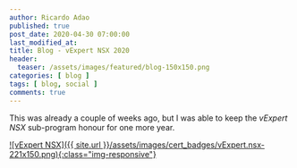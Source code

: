 ```yaml
---
author: Ricardo Adao
published: true
post_date: 2020-04-30 07:00:00
last_modified_at:
title: Blog - vExpert NSX 2020
header:
  teaser: /assets/images/featured/blog-150x150.png
categories: [ blog ]
tags: [ blog, social ]
comments: true
---
```

This was already a couple of weeks ago, but I was able to keep the _vExpert NSX_ sub-program honour for one more year.

[![vExpert NSX]({{ site.url }}/assets/images/cert_badges/vExpert.nsx-221x150.png){:class="img-responsive"}](https://vexpert.vmware.com/directory/2766)
